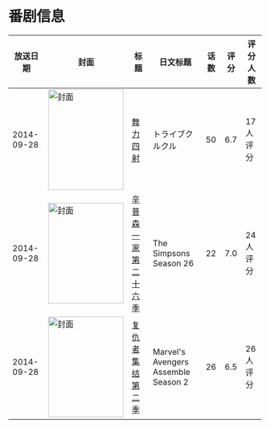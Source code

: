 # 番剧信息

|放送日期|封面|标题|日文标题|话数|评分|评分人数|
|---|---|---|---|---|---|---|
|2014-09-28|<img src="//lain.bgm.tv/pic/cover/c/c0/62/109775_oUOqO.jpg" alt="封面" style="width:150px;height:200px;object-fit:cover;">|[舞力四射](https://bangumi.tv/subject/109775)|トライブクルクル|50|6.7|17人评分|
|2014-09-28|<img src="//lain.bgm.tv/pic/cover/c/3d/da/114954_QW1G7.jpg" alt="封面" style="width:150px;height:200px;object-fit:cover;">|[辛普森一家 第二十六季](https://bangumi.tv/subject/114954)|The Simpsons Season 26|22|7.0|24人评分|
|2014-09-28|<img src="//lain.bgm.tv/pic/cover/c/14/91/115007_C35ae.jpg" alt="封面" style="width:150px;height:200px;object-fit:cover;">|[复仇者集结 第二季](https://bangumi.tv/subject/115007)|Marvel's Avengers Assemble Season 2|26|6.5|26人评分|

